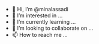 - 👋 Hi, I’m @minalassadi
- 👀 I’m interested in ...
- 🌱 I’m currently learning ...
- 💞️ I’m looking to collaborate on ...
- 📫 How to reach me ...

<!---
minalassadi/minalassadi is a ✨ special ✨ repository because its `README.md` (this file) appears on your GitHub profile.
You can click the Preview link to take a look at your changes.
--->
